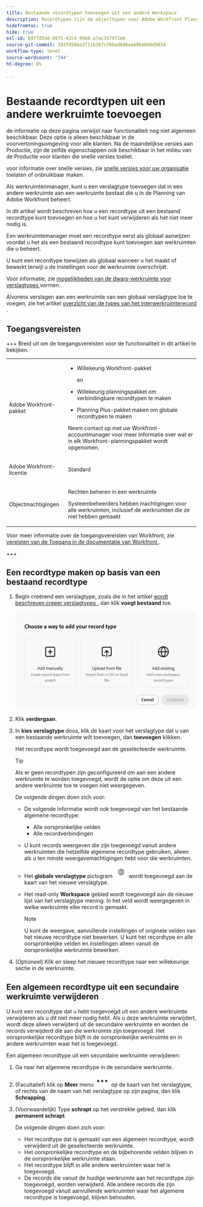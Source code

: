 ```yaml
---
title: Bestaande recordtypen toevoegen uit een andere Workspace
description: Recordtypen zijn de objecttypen voor Adobe Workfront Planning. In de Planning van Workfront, kunt u een bestaand verslagtype toevoegen dat in een andere werkruimte wordt gecreeerd.
hidefromtoc: true
hide: true
exl-id: b977d5dd-8975-42c4-9968-a7ac357972e6
source-git-commit: 393f858ba3711b367cf06ad846ea60be0d6d9034
workflow-type: tm+mt
source-wordcount: '744'
ht-degree: 0%

---
```


<!-- add these to the metadata, when making this public: 

feature: Workfront Planning
role: User, Admin
author: Alina
recommendations: noDisplay, noCatalog
-->

# Bestaande recordtypen uit een andere werkruimte toevoegen

<span class="preview"> de informatie op deze pagina verwijst naar functionaliteit nog niet algemeen beschikbaar. Deze optie is alleen beschikbaar in de voorvertoningsomgeving voor alle klanten. Na de maandelijkse versies aan Productie, zijn de zelfde eigenschappen ook beschikbaar in het milieu van de Productie voor klanten die snelle versies toeliet. </span>

<span class="preview"> voor informatie over snelle versies, zie [ snelle versies voor uw organisatie ](/help/quicksilver/administration-and-setup/set-up-workfront/configure-system-defaults/enable-fast-release-process.md) toelaten of onbruikbaar maken. </span>

Als werkruimtenmanager, kunt u een verslagtype toevoegen dat in een andere werkruimte aan een werkruimte bestaat die u in de Planning van Adobe Workfront beheert.

In dit artikel wordt beschreven hoe u een recordtype uit een bestaand recordtype kunt toevoegen en hoe u het kunt verwijderen als het niet meer nodig is.

Een werkruimtemanager moet een recordtype eerst als globaal aanwijzen voordat u het als een bestaand recordtype kunt toevoegen aan werkruimten die u beheert.

U kunt een recordtype toewijzen als globaal wanneer u het maakt of bewerkt terwijl u de instellingen voor de werkruimte overschrijdt.

Voor informatie, zie [ mogelijkheden van de dwars-werkruimte voor verslagtypes ](/help/quicksilver/planning/architecture/configure-record-type-cross-workspace-capabilities.md) vormen.

Alvorens verslagen aan een werkruimte van een globaal verslagtype toe te voegen, zie het artikel [ overzicht van de types van het interwerkruimterecord ](/help/quicksilver/planning/architecture/cross-workspace-record-types-overview.md).


## Toegangsvereisten

+++ Breid uit om de toegangsvereisten voor de functionaliteit in dit artikel te bekijken.

<table style="table-layout:auto"> 
<col> 
</col> 
<col> 
</col> 
<tbody> 
    <tr> 
<tr>

</tr>   
<tr> 
   <td role="rowheader"><p>Adobe Workfront-pakket</p></td> 
   <td> 
<ul><li><p>Willekeurig Workfront-pakket</p></li>
<p>en</p>
<li><p>Willekeurig planningspakket om verbindingbare recordtypen te maken</p></li>
<li><p>Planning Plus-pakket maken om globale recordtypen te maken</p></li>
</ul>
<!--Or:
<ul><li><p>Any Workflow package</p> </li>
And
<li><p>Planning Prime or Ultimate package</p></li></ul>-->
<p>Neem contact op met uw Workfront-accountmanager voor meer informatie over wat er in elk Workfront-planningspakket wordt opgenomen. </p> 
   </td>

<tr> 
   <td role="rowheader"><p>Adobe Workfront-licentie</p></td> 
   <td><p>Standard</p>
   </td> 
  </tr> 
  <tr> 
   <td role="rowheader"><p>Objectmachtigingen</p></td> 
   <td>   <p>Rechten beheren in een werkruimte </a> </p>  
   <p>Systeembeheerders hebben machtigingen voor alle werkruimten, inclusief de werkruimten die ze niet hebben gemaakt</p>  </td> 
  </tr>  
</tbody> 
</table>

Voor meer informatie over de toegangsvereisten van Workfront, zie [ vereisten van de Toegang in de documentatie van Workfront ](/help/quicksilver/administration-and-setup/add-users/access-levels-and-object-permissions/access-level-requirements-in-documentation.md).

+++   

## Een recordtype maken op basis van een bestaand recordtype

1. Begin creërend een verslagtype, zoals die in het artikel [ wordt beschreven creeer verslagtypes ](/help/quicksilver/planning/architecture/create-record-types.md), dan klik **voegt bestaand** toe. <!--check this - the option might have been renamed in the UI-->

   ![ Modal om verslagtype met optie toe te voegen van een andere werkruimte ](assets/add-record-type-from-existing-workspace-option-when-creating-records.png)

1. Klik **verdergaan**.
1. In **kies verslagtype** doos, klik de kaart voor het verslagtype dat u van een bestaande werkruimte wilt toevoegen, dan **toevoegen** klikken.

   Het recordtype wordt toegevoegd aan de geselecteerde werkruimte.

   >[!TIP]
   >
   >Als er geen recordtypen zijn geconfigureerd om aan een andere werkruimte te worden toegevoegd, wordt de optie om deze uit een andere werkruimte toe te voegen niet weergegeven.

   De volgende dingen doen zich voor:

   * De volgende informatie wordt ook toegevoegd van het bestaande algemene recordtype:

      * Alle oorspronkelijke velden
      * Alle recordverbindingen
   * U kunt records weergeven die zijn toegevoegd vanuit andere werkruimten die hetzelfde algemene recordtype gebruiken, alleen als u ten minste weergavemachtigingen hebt voor die werkruimten.
   * Het **globale verslagtype** pictogram ![ Globale verslagtype pictogram ](assets/global-icon.png) wordt toegevoegd aan de kaart van het nieuwe verslagtype.
   * Het read-only **Workspace** gebied wordt toegevoegd aan de nieuwe lijst van het verslagtype mening. In het veld wordt weergegeven in welke werkruimte elke record is gemaakt.

     >[!NOTE]
     >
     >U kunt de weergave, aanvullende instellingen of originele velden van het nieuwe recordtype niet bewerken. U kunt het recordtype en alle oorspronkelijke velden en instellingen alleen vanuit de oorspronkelijke werkruimte bewerken.

1. (Optioneel) Klik en sleep het nieuwe recordtype naar een willekeurige sectie in de werkruimte.

<!--This will be released later with another epic: 1. (Optional) Click the **More** menu ![More menu](assets/more-menu.png) in the new record type's card, or to the right of the record type's name on its page, then click **Share** to share it with other users in the same workspace, or adjust their permissions to the record type.-->

## Een algemeen recordtype uit een secundaire werkruimte verwijderen

U kunt een recordtype dat u hebt toegevoegd uit een andere werkruimte verwijderen als u dit niet meer nodig hebt. Als u deze werkruimte verwijdert, wordt deze alleen verwijderd uit de secundaire werkruimte en worden de records verwijderd die aan die werkruimte zijn toegevoegd. Het oorspronkelijke recordtype blijft in de oorspronkelijke werkruimte en in andere werkruimten waar het is toegevoegd.

Een algemeen recordtype uit een secundaire werkruimte verwijderen:

1. Ga naar het algemene recordtype in de secundaire werkruimte.

1. (Facultatief) klik op **Meer** menu ![ Meer menu ](assets/more-menu.png) op de kaart van het verslagtype, of rechts van de naam van het verslagtype op zijn pagina, dan klik **Schrapping**.
1. (Voorwaardelijk) Type **schrapt** op het verstrekte gebied, dan klik **permanent schrapt**.

   De volgende dingen doen zich voor:

   * Het recordtype dat is gemaakt van een algemeen recordtype, wordt verwijderd uit de geselecteerde werkruimte.
   * Het oorspronkelijke recordtype en de bijbehorende velden blijven in de oorspronkelijke werkruimte staan.
   * Het recordtype blijft in alle andere werkruimten waar het is toegevoegd.
   * De records die vanuit de huidige werkruimte aan het recordtype zijn toegevoegd, worden verwijderd. Alle andere records die zijn toegevoegd vanuit aanvullende werkruimten waar het algemene recordtype is toegevoegd, blijven behouden.





